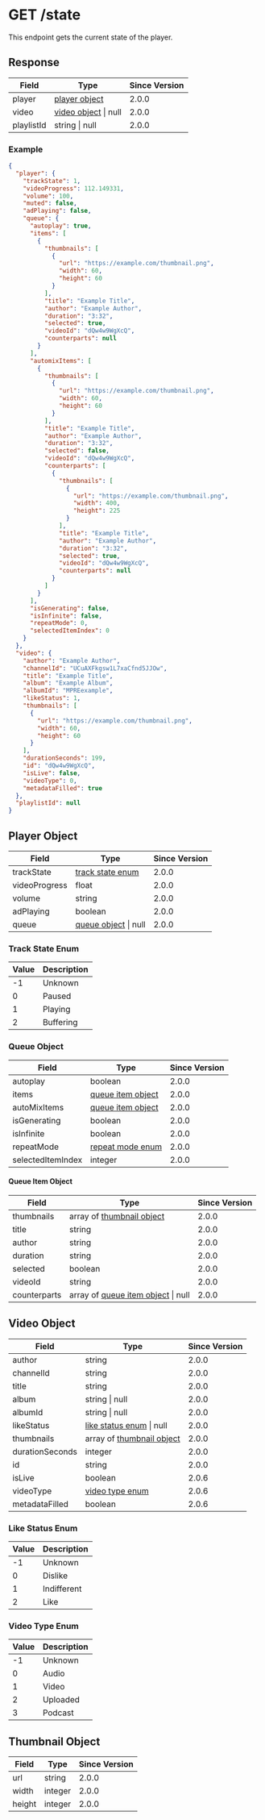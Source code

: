 # GET /state

This endpoint gets the current state of the player.

## Response

| Field      | Type                                  | Since Version |
| ---------- | ------------------------------------- | ------------- |
| player     | [player object](#player-object)       | 2.0.0         |
| video      | [video object](#video-object) \| null | 2.0.0         |
| playlistId | string \| null                        | 2.0.0         |

### Example

```json
{
  "player": {
    "trackState": 1,
    "videoProgress": 112.149331,
    "volume": 100,
    "muted": false,
    "adPlaying": false,
    "queue": {
      "autoplay": true,
      "items": [
        {
          "thumbnails": [
            {
              "url": "https://example.com/thumbnail.png",
              "width": 60,
              "height": 60
            }
          ],
          "title": "Example Title",
          "author": "Example Author",
          "duration": "3:32",
          "selected": true,
          "videoId": "dQw4w9WgXcQ",
          "counterparts": null
        }
      ],
      "automixItems": [
        {
          "thumbnails": [
            {
              "url": "https://example.com/thumbnail.png",
              "width": 60,
              "height": 60
            }
          ],
          "title": "Example Title",
          "author": "Example Author",
          "duration": "3:32",
          "selected": false,
          "videoId": "dQw4w9WgXcQ",
          "counterparts": [
            {
              "thumbnails": [
                {
                  "url": "https://example.com/thumbnail.png",
                  "width": 400,
                  "height": 225
                }
              ],
              "title": "Example Title",
              "author": "Example Author",
              "duration": "3:32",
              "selected": true,
              "videoId": "dQw4w9WgXcQ",
              "counterparts": null
            }
          ]
        }
      ],
      "isGenerating": false,
      "isInfinite": false,
      "repeatMode": 0,
      "selectedItemIndex": 0
    }
  },
  "video": {
    "author": "Example Author",
    "channelId": "UCuAXFkgsw1L7xaCfnd5JJOw",
    "title": "Example Title",
    "album": "Example Album",
    "albumId": "MPREexample",
    "likeStatus": 1,
    "thumbnails": [
      {
        "url": "https://example.com/thumbnail.png",
        "width": 60,
        "height": 60
      }
    ],
    "durationSeconds": 199,
    "id": "dQw4w9WgXcQ",
    "isLive": false,
    "videoType": 0,
    "metadataFilled": true
  },
  "playlistId": null
}
```

## Player Object

| Field         | Type                                  | Since Version |
| ------------- | ------------------------------------- | ------------- |
| trackState    | [track state enum](#track-state-enum) | 2.0.0         |
| videoProgress | float                                 | 2.0.0         |
| volume        | string                                | 2.0.0         |
| adPlaying     | boolean                               | 2.0.0         |
| queue         | [queue object](#queue-object) \| null | 2.0.0         |

### Track State Enum

| Value | Description |
| ----- | ----------- |
| -1    | Unknown     |
| 0     | Paused      |
| 1     | Playing     |
| 2     | Buffering   |

### Queue Object

| Field             | Type                                    | Since Version |
| ----------------- | --------------------------------------- | ------------- |
| autoplay          | boolean                                 | 2.0.0         |
| items             | [queue item object](#queue-item-object) | 2.0.0         |
| autoMixItems      | [queue item object](#queue-item-object) | 2.0.0         |
| isGenerating      | boolean                                 | 2.0.0         |
| isInfinite        | boolean                                 | 2.0.0         |
| repeatMode        | [repeat mode enum](#repeat-mode-enum)   | 2.0.0         |
| selectedItemIndex | integer                                 | 2.0.0         |

#### Queue Item Object

| Field        | Type                                                     | Since Version |
| ------------ | -------------------------------------------------------- | ------------- |
| thumbnails   | array of [thumbnail object](#thumbnail-object)           | 2.0.0         |
| title        | string                                                   | 2.0.0         |
| author       | string                                                   | 2.0.0         |
| duration     | string                                                   | 2.0.0         |
| selected     | boolean                                                  | 2.0.0         |
| videoId      | string                                                   | 2.0.0         |
| counterparts | array of [queue item object](#queue-item-object) \| null | 2.0.0         |

## Video Object

| Field           | Type                                           | Since Version |
| --------------- | ---------------------------------------------- | ------------- |
| author          | string                                         | 2.0.0         |
| channelId       | string                                         | 2.0.0         |
| title           | string                                         | 2.0.0         |
| album           | string \| null                                 | 2.0.0         |
| albumId         | string \| null                                 | 2.0.0         |
| likeStatus      | [like status enum](#like-status-enum) \| null  | 2.0.0         |
| thumbnails      | array of [thumbnail object](#thumbnail-object) | 2.0.0         |
| durationSeconds | integer                                        | 2.0.0         |
| id              | string                                         | 2.0.0         |
| isLive          | boolean                                        | 2.0.6         |
| videoType       | [video type enum](#video-type-enum)            | 2.0.6         |
| metadataFilled  | boolean                                        | 2.0.6         |

### Like Status Enum

| Value | Description |
| ----- | ----------- |
| -1    | Unknown     |
| 0     | Dislike     |
| 1     | Indifferent |
| 2     | Like        |

### Video Type Enum

| Value | Description |
| ----- | ----------- |
| -1    | Unknown     |
| 0     | Audio       |
| 1     | Video       |
| 2     | Uploaded    |
| 3     | Podcast     |

## Thumbnail Object

| Field  | Type    | Since Version |
| ------ | ------- | ------------- |
| url    | string  | 2.0.0         |
| width  | integer | 2.0.0         |
| height | integer | 2.0.0         |
